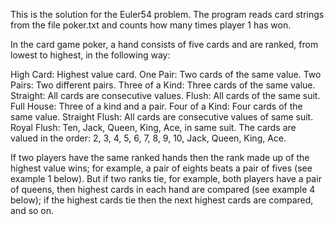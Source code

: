 This is the solution for the Euler54 problem. The program reads card strings from the file poker.txt and counts how many times player 1 has won.

In the card game poker, a hand consists of five cards and are ranked, from lowest to highest, in the following way:

High Card: Highest value card.
One Pair: Two cards of the same value.
Two Pairs: Two different pairs.
Three of a Kind: Three cards of the same value.
Straight: All cards are consecutive values.
Flush: All cards of the same suit.
Full House: Three of a kind and a pair.
Four of a Kind: Four cards of the same value.
Straight Flush: All cards are consecutive values of same suit.
Royal Flush: Ten, Jack, Queen, King, Ace, in same suit.
The cards are valued in the order:
2, 3, 4, 5, 6, 7, 8, 9, 10, Jack, Queen, King, Ace.

If two players have the same ranked hands then the rank made up of the highest value wins; for example, 
a pair of eights beats a pair of fives (see example 1 below). But if two ranks tie, for example, 
both players have a pair of queens, then highest cards in each hand are compared (see example 4 below); 
if the highest cards tie then the next highest cards are compared, and so on.
